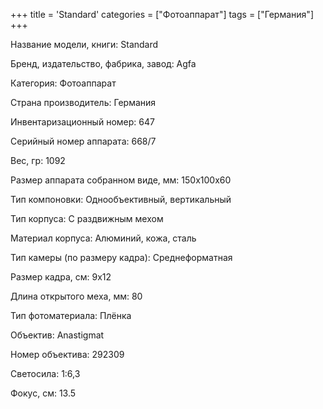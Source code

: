 +++
title = 'Standard'
categories = ["Фотоаппарат"]
tags = ["Германия"]
+++

Название модели, книги: Standard

Бренд, издательство, фабрика, завод: Agfa

Категория: Фотоаппарат

Страна производитель: Германия

Инвентаризационный номер: 647

Серийный номер аппарата: 668/7

Вес, гр: 1092

Размер аппарата  собранном виде, мм: 150x100x60

Тип компоновки: Однообъективный, вертикальный

Тип корпуса: С раздвижным мехом

Материал корпуса: Алюминий, кожа, сталь

Тип камеры (по размеру кадра): Среднеформатная

Размер кадра, см: 9х12

Длина открытого меха, мм: 80

Тип фотоматериала: Плёнка

Объектив: Anastigmat

Номер объектива: 292309

Светосила: 1:6,3

Фокус, см: 13.5

